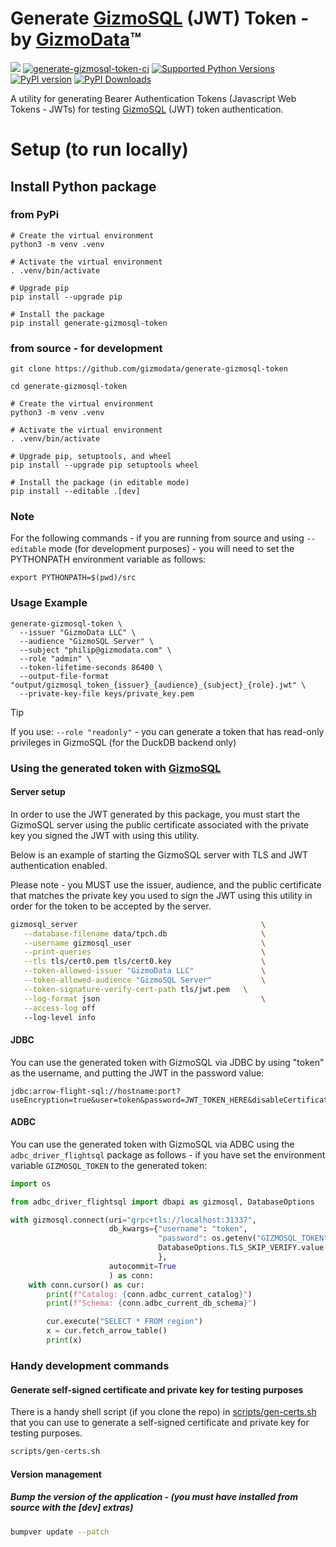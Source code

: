 # Generate [GizmoSQL](https://gizmodata.com/gizmosql) (JWT) Token - by [GizmoData](https://gizmodata.com)™

[<img src="https://img.shields.io/badge/GitHub-gizmodata%2Fgenerate--gizmosql--token-blue.svg?logo=Github">](https://github.com/gizmodata/generate-gizmosql-token)
[![generate-gizmosql-token-ci](https://github.com/gizmodata/generate-gizmosql-token/actions/workflows/ci.yml/badge.svg)](https://github.com/gizmodata/generate-gizmosql-token/actions/workflows/ci.yml)
[![Supported Python Versions](https://img.shields.io/pypi/pyversions/generate-gizmosql-token)](https://pypi.org/project/generate-gizmosql-token/)
[![PyPI version](https://badge.fury.io/py/generate-gizmosql-token.svg)](https://badge.fury.io/py/generate-gizmosql-token)
[![PyPI Downloads](https://img.shields.io/pypi/dm/generate-gizmosql-token.svg)](https://pypi.org/project/generate-gizmosql-token/)

A utility for generating Bearer Authentication Tokens (Javascript Web Tokens - JWTs) for testing [GizmoSQL](https://github.com/gizmodata/gizmosql) (JWT) token authentication.

# Setup (to run locally)

## Install Python package
### from PyPi
```shell
# Create the virtual environment
python3 -m venv .venv

# Activate the virtual environment
. .venv/bin/activate

# Upgrade pip
pip install --upgrade pip

# Install the package
pip install generate-gizmosql-token
```

### from source - for development
```shell
git clone https://github.com/gizmodata/generate-gizmosql-token

cd generate-gizmosql-token

# Create the virtual environment
python3 -m venv .venv

# Activate the virtual environment
. .venv/bin/activate

# Upgrade pip, setuptools, and wheel
pip install --upgrade pip setuptools wheel

# Install the package (in editable mode)
pip install --editable .[dev]
```

### Note
For the following commands - if you are running from source and using `--editable` mode (for development purposes) - you will need to set the PYTHONPATH environment variable as follows:
```shell
export PYTHONPATH=$(pwd)/src
```

### Usage Example
```shell
generate-gizmosql-token \
  --issuer "GizmoData LLC" \
  --audience "GizmoSQL Server" \
  --subject "philip@gizmodata.com" \
  --role "admin" \
  --token-lifetime-seconds 86400 \
  --output-file-format "output/gizmosql_token_{issuer}_{audience}_{subject}_{role}.jwt" \
  --private-key-file keys/private_key.pem
```

> [!TIP]
> If you use: `--role "readonly"` - you can generate a token that has read-only privileges in GizmoSQL (for the DuckDB backend only)

### Using the generated token with [GizmoSQL](https://github.com/gizmodata/gizmosql)

#### Server setup
In order to use the JWT generated by this package, you must start the GizmoSQL server using the public certificate associated with the private key you signed the JWT with using this utility.

Below is an example of starting the GizmoSQL server with TLS and JWT authentication enabled.

Please note - you MUST use the issuer, audience, and the public certificate that matches the private key you used to sign the JWT using this utility in order for the token to be accepted by the server.
```bash
gizmosql_server                                         \
   --database-filename data/tpch.db                     \
   --username gizmosql_user                             \
   --print-queries                                      \
   --tls tls/cert0.pem tls/cert0.key                    \
   --token-allowed-issuer "GizmoData LLC"               \
   --token-allowed-audience "GizmoSQL Server"           \
   --token-signature-verify-cert-path tls/jwt.pem   \
   --log-format json                                    \
   --access-log off
   --log-level info
```

#### JDBC
You can use the generated token with GizmoSQL via JDBC by using "token" as the username, and putting the JWT in the password value:
```text
jdbc:arrow-flight-sql://hostname:port?useEncryption=true&user=token&password=JWT_TOKEN_HERE&disableCertificateVerification=true
```

#### ADBC
You can use the generated token with GizmoSQL via ADBC using the `adbc_driver_flightsql` package as follows - if you have set the environment variable `GIZMOSQL_TOKEN` to the generated token:
```python
import os

from adbc_driver_flightsql import dbapi as gizmosql, DatabaseOptions

with gizmosql.connect(uri="grpc+tls://localhost:31337",
                      db_kwargs={"username": "token",
                                 "password": os.getenv("GIZMOSQL_TOKEN", "BAD TOKEN!"),
                                 DatabaseOptions.TLS_SKIP_VERIFY.value: "true",
                                 },
                      autocommit=True
                      ) as conn:
    with conn.cursor() as cur:
        print(f"Catalog: {conn.adbc_current_catalog}")
        print(f"Schema: {conn.adbc_current_db_schema}")

        cur.execute("SELECT * FROM region")
        x = cur.fetch_arrow_table()
        print(x)
```

### Handy development commands
#### Generate self-signed certificate and private key for testing purposes
There is a handy shell script (if you clone the repo) in [scripts/gen-certs.sh](scripts/gen-certs.sh) that you can use to generate a self-signed certificate and private key for testing purposes.   
```bash
scripts/gen-certs.sh
```

#### Version management

##### Bump the version of the application - (you must have installed from source with the [dev] extras)
```bash
bumpver update --patch
```

